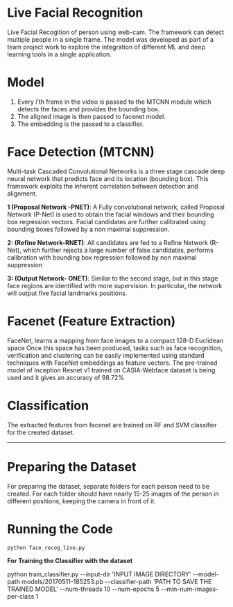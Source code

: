 # Live Facial Recognition

Live Facial Recogition of person using web-cam. The framework can detect multiple people in a single frame. The model was developed as part of a team project work to explore the integration of different ML and deep learning tools in a single application. 

# Model

1. Every i’th frame in the video is passed to the MTCNN module which detects the faces and provides the bounding box.
2. The aligned image is then passed to facenet model.
3. The embedding is the passed to a classifier.

# Face Detection (MTCNN)

Multi-task Cascaded Convolutional Networks is a three stage cascade deep neural network that predicts face and its location (bounding box).  This framework exploits the inherent correlation between detection and alignment.

**1 (Proposal Network -PNET)**: A Fully convolutional network, called Proposal Network (P-Net) is used to obtain the facial windows and their bounding box regression vectors. Facial candidates are further calibrated using bounding boxes followed by a non maximal suppression.

**2: (Refine Network-RNET)**: All candidates are fed to a Refine Network (R-Net), which further rejects a large number of false candidates, performs calibration with bounding box regression followed by non maximal suppression

**3: (Output Network- ONET)**: Similar to the second stage, but in this stage face regions are identified with more supervision. In particular, the network will output five facial landmarks positions.

# Facenet (Feature Extraction)

FaceNet, learns a mapping from face images to a compact 128-D Euclidean space Once this space has been produced, tasks such as face recognition, verification and clustering can be easily implemented using standard techniques with FaceNet embeddings as feature vectors. 
The pre-trained model of Inception Resnet v1 trained on CASIA-Webface dataset is being used and it gives an accuracy of 98.72% 

# Classification

The extracted features from facenet are trained on RF and SVM classifier for the created dataset.


________________________________________________________________________________________________________ _ _ _


# Preparing the Dataset

For preparing the dataset, separate folders for each person need to be created. For each folder should have nearly 15-25 images of the person in different positions, keeping the camera in front of it.

# Running the Code

    python face_recog_live.py

**For Training the Classifier with the dataset**  
  
python train_classifier.py --input-dir 'INPUT IMAGE DIRECTORY' --model-path models/20170511-185253.pb --classifier-path 'PATH TO SAVE THE TRAINED MODEL' --num-threads 10 --num-epochs 5 --min-num-images-per-class 1
